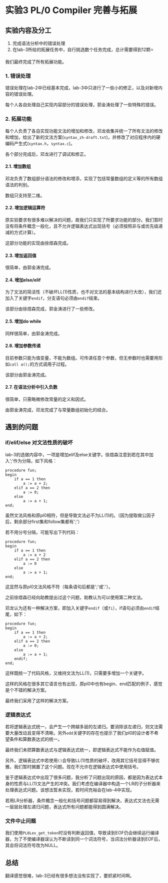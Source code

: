 # 实验3 PL/0 Compiler 完善与拓展



## 实验内容及分工

1. 完成语法分析中的错误处理
2. 在lab-3所给的拓展任务中，自行挑选数个任务完成，总计需要得到12颗⭐

我们最终完成了所有拓展功能。

### 1. 错误处理

错误处理在lab-2中已经基本完成，lab-3中只进行了一些小的修正，以及对新增内容的错误处理。

每个人各自处理自己实现内容部分的错误处理，郭金涛处理了一些特殊的错误。

### 2. 拓展功能

每个人负责了各自实现功能文法的增加和修改，邓龙收集并统一了所有文法的修改和增加，给出了新的文法方案(`syntax_zh-draft.txt`)，并修改了对应程序内的硬编码产生式(`syntax.h`，`syntax.c`)。

各个部分完成后，邓龙进行了调试和修正。

#### 2.1. 增加数组

邓龙负责了数组部分语法的修改和增添，实现了包括常量数组的定义等的所有数组语法的判别。

数组只支持至二维。

#### 2.2. 增加逻辑运算符

原实验要求有很多难以解决的问题，故我们只实现了所要求功能的部分。我们暂时没有将条件概念一般化，且不允许逻辑表达式出现括号（必须按照非与或优先级递减的方式计算）。

这部分功能的实现由徐煜森完成。

#### 2.3. 增加返回值

很简单，由郭金涛完成。

#### 2.4. 增加else/elif

为了文法的简洁性（不破坏LL(1)性质，也不对文法的基本结构进行大改），我们还加入了关键字`endif`，分支语句必须由`endif`结束。

该部分由徐煜森完成，郭金涛进行了一些修改。

#### 2.5. 增加do while

同样很简单，由郭金涛完成。

#### 2.6. 增加参数传递

目前参数只能为值变量，不能为数组。可传递任意个参数，但无参数时也需要用形如`call a();`的方式调用子过程。

该部分由郭金涛完成。

#### 2.7. 在语法分析中引入负数

很简单，只需略微修改常量的定义和因式。

由郭金涛完成，邓龙完成了与常量数组初始化的结合。



## 遇到的问题



### if/elif/else 对文法性质的破坏

lab-3的选做内容中，一项是增加elif及else关键字。徐煜森注意到若在其中加入‘;’作为分隔，如下风格：

```
procedure fun;
begin
    if a == 1 then
        a := a + 2;
    elif a == 2 then
        a := 0;
    else
        a := a + 1;
end;
```

虽然文法风格和原pl0相符，但是导致文法必不为LL(1)的。（因为提取做公因子后，剩余部分first集和follow集都有';'）

若不用分号分隔，可能写出下列代码：

```
procedure fun;
begin
    if a == 1 then
        a := a + 2
    elif a == 2 then
        a := 0
    else
        a := a + 1;
end;
```

这显然与原pl0文法风格不符（每条语句后都是';'或'.'）。

之前徐煜森已经向助教提出过这个问题，助教认为可以使用第二种文法。

邓龙认为还有一种解决方案，即加入关键字`endif`（或`fi`），if语句必须由`endif`结尾，如下：

```
procedure fun;
begin
    if a == 1 then
        a := a + 2;
    elif a == 2 then
        a := 0;
    else
        a := a + 1;
    endif;
end;
```

这样既统一了代码风格，又维持文法为LL(1)，只需要多增加一个关键字。

这样的风格在很多其它语言也有出现，原pl0中也有begin、end匹配的例子，感觉是个不错的解决方案。

最终我们采用了这样的解决方案。



### 逻辑表达式

若将逻辑表达式统一，会产生一个跨越多层的左递归。要消除该左递归，则文法需要大量改动且变得不清晰。另外`odd`关键字的存在也提示了我们pl0的设计者不希望条件和算数表达式的统一。

最终我们未把算数表达式与逻辑表达式统一，即逻辑表达式不能作为右值赋值。

另外，逻辑表达式中若使用`()`会导致LL(1)性质的破坏，改用其它括号显得不够优雅，我们暂时搁置了这个问题。现在不允许在逻辑表达式中使用括号。



鉴于逻辑表达式中出现了很多问题，我分析了问题出现的原因，都是因为表达式本身的性质与LL(1)文法产生的冲突。我们考虑在编译器中构造一个LR的子分析器来处理表达式问题。该想法暂未实现，若时间充裕会在lab-4中实现。

若用LR分析器，条件概念一般化和括号问题都容易得到解决，表达式文法也无需一层层处理左递归问题，表达式所有问题都能得到圆满解决。



### 文件中止问题

我们使用`PL0Lex_get_token`时没有判断返回值，导致读到EOF仍会继续运行编译器，为了不使编译器误认为不断读到同一个词法符号，当词法分析器读到EOF后，其会将词法符号改为NULL。



## 总结

翻译感觉很难，lab-3已经有很多想法没有实现了，要抓紧时间啊。

